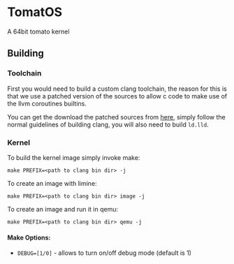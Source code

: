 # TomatOS
A 64bit tomato kernel

## Building

### Toolchain
First you would need to build a custom clang toolchain, the reason for this is that we use a patched version of the 
sources to allow c code to make use of the llvm coroutines builtins.

You can get the download the patched sources from [here](), simply follow the normal guidelines of building clang, you 
will also need to build `ld.lld`.

### Kernel

To build the kernel image simply invoke make:
```
make PREFIX=<path to clang bin dir> -j
```

To create an image with limine:
```
make PREFIX=<path to clang bin dir> image -j
```

To create an image and run it in qemu:
```
make PREFIX=<path to clang bin dir> qemu -j
```

#### Make Options:
* `DEBUG=[1/0]` - allows to turn on/off debug mode (default is 1)
